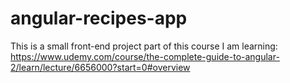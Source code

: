 # angular-recipes-app
This is a small front-end project part of this course I am learning: https://www.udemy.com/course/the-complete-guide-to-angular-2/learn/lecture/6656000?start=0#overview
